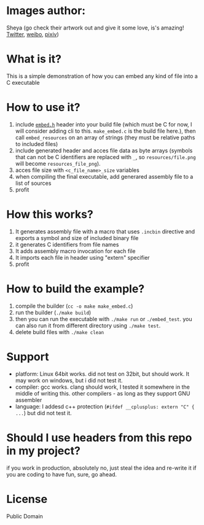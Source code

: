 # Images author:
Sheya (go check their artwork out and give it some love, is's amazing! [Twitter](https://twitter.com/Sukuroneko), [weibo](https://weibo.com/kisinSheya), [pixiv](https://www.pixiv.net/en/users/11764388))
# What is it?
This is a simple demonstration of how you can embed any kind of file into a C executable
# How to use it?
1. include [`embed.h`](embed.h) header into your build file (which must be C for now, I will consider adding cli to this. `make_embed.c` is the build file here.), then call `embed_resources` on an array of strings (they must be relative paths to included files)
2. include generated header and acces file data as byte arrays (symbols that can not be C identifiers are replaced with `_`, so `resources/file.png` will become `resources_file_png`).
3. acces file size with `<c_file_name>_size` variables
4. when compiling the final executable, add generared assembly file to a list of sources
5. profit
# How this works?
1. It generates assembly file with a macro that uses `.incbin` directive and exports a symbol and size of included binary file
2. it generates C identifiers from file names
3. It adds assembly macro invocation for each file
4. It imports each file in header using "extern" specifier
5. profit 
# How to build the example?
1. compile the builder (`cc -o make make_embed.c`)
2. run the builder (`./make build`)
3. then you can run the executable with `./make run` or `./embed_test`. you can also run it from different directory using `./make test`.
4. delete build files with `./make clean`
# Support
* platform: Linux 64bit works. did not test on 32bit, but should work. It may work on windows, but i did not test it.
* compiler: gcc works. clang should work, I tested it somewhere in the middle of writing this. other compilers - as long as they support GNU assembler
* language: I addesd c++ protection (`#ifdef __cplusplus: extern "C" { ...`) but did not test it.
# Should I use headers from this repo in my project?
if you work in production, absolutely no, just steal the idea and re-write it
if you are coding to have fun, sure, go ahead.
# License
Public Domain
